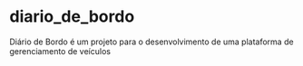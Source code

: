 # diario_de_bordo
Diário de Bordo é um projeto para o desenvolvimento de uma plataforma de gerenciamento de veículos 

